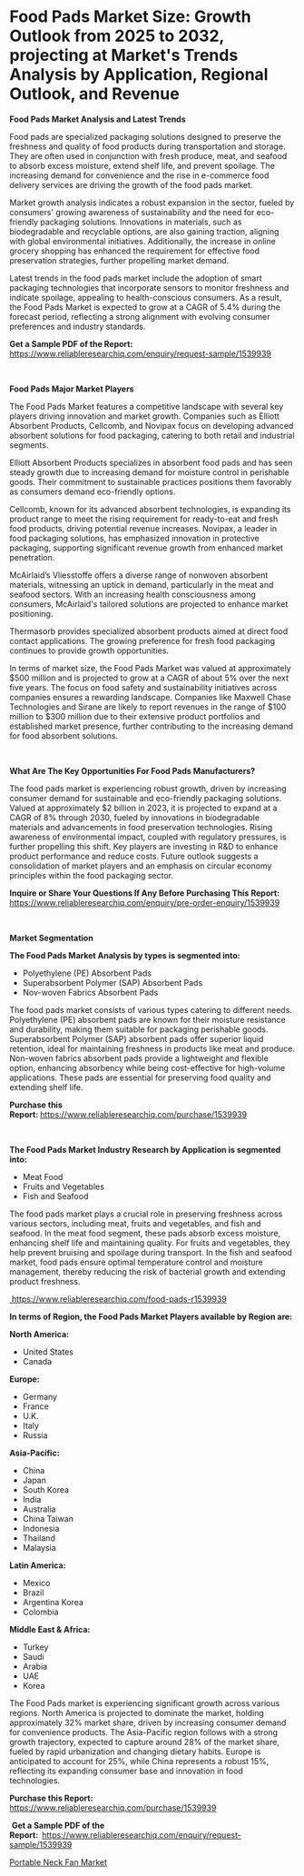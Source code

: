 <p><h1>Food Pads Market Size: Growth Outlook from 2025 to 2032, projecting at Market's Trends Analysis by Application, Regional Outlook, and Revenue</h1></p><p><strong>Food Pads Market Analysis and Latest Trends</strong></p>
<p><p>Food pads are specialized packaging solutions designed to preserve the freshness and quality of food products during transportation and storage. They are often used in conjunction with fresh produce, meat, and seafood to absorb excess moisture, extend shelf life, and prevent spoilage. The increasing demand for convenience and the rise in e-commerce food delivery services are driving the growth of the food pads market.</p><p>Market growth analysis indicates a robust expansion in the sector, fueled by consumers' growing awareness of sustainability and the need for eco-friendly packaging solutions. Innovations in materials, such as biodegradable and recyclable options, are also gaining traction, aligning with global environmental initiatives. Additionally, the increase in online grocery shopping has enhanced the requirement for effective food preservation strategies, further propelling market demand.</p><p>Latest trends in the food pads market include the adoption of smart packaging technologies that incorporate sensors to monitor freshness and indicate spoilage, appealing to health-conscious consumers. As a result, the Food Pads Market is expected to grow at a CAGR of 5.4% during the forecast period, reflecting a strong alignment with evolving consumer preferences and industry standards.</p></p>
<p><strong>Get a Sample PDF of the Report:&nbsp;</strong> <a href="https://www.reliableresearchiq.com/enquiry/request-sample/1539939?utm_campaign=2196&utm_medium=2&utm_source=Github&utm_content=ia&utm_term=08022025&utm_id=food-pads">https://www.reliableresearchiq.com/enquiry/request-sample/1539939</a></p>
<p>&nbsp;</p>
<p><strong>Food Pads Major Market Players</strong></p>
<p><p>The Food Pads Market features a competitive landscape with several key players driving innovation and market growth. Companies such as Elliott Absorbent Products, Cellcomb, and Novipax focus on developing advanced absorbent solutions for food packaging, catering to both retail and industrial segments.</p><p>Elliott Absorbent Products specializes in absorbent food pads and has seen steady growth due to increasing demand for moisture control in perishable goods. Their commitment to sustainable practices positions them favorably as consumers demand eco-friendly options. </p><p>Cellcomb, known for its advanced absorbent technologies, is expanding its product range to meet the rising requirement for ready-to-eat and fresh food products, driving potential revenue increases. Novipax, a leader in food packaging solutions, has emphasized innovation in protective packaging, supporting significant revenue growth from enhanced market penetration.</p><p>McAirlaid’s Vliesstoffe offers a diverse range of nonwoven absorbent materials, witnessing an uptick in demand, particularly in the meat and seafood sectors. With an increasing health consciousness among consumers, McAirlaid's tailored solutions are projected to enhance market positioning.</p><p>Thermasorb provides specialized absorbent products aimed at direct food contact applications. The growing preference for fresh food packaging continues to provide growth opportunities.</p><p>In terms of market size, the Food Pads Market was valued at approximately $500 million and is projected to grow at a CAGR of about 5% over the next five years. The focus on food safety and sustainability initiatives across companies ensures a rewarding landscape. Companies like Maxwell Chase Technologies and Sirane are likely to report revenues in the range of $100 million to $300 million due to their extensive product portfolios and established market presence, further contributing to the increasing demand for food absorbent solutions.</p></p>
<p>&nbsp;</p>
<p><strong>What Are The Key Opportunities For Food Pads Manufacturers?</strong></p>
<p><p>The food pads market is experiencing robust growth, driven by increasing consumer demand for sustainable and eco-friendly packaging solutions. Valued at approximately $2 billion in 2023, it is projected to expand at a CAGR of 8% through 2030, fueled by innovations in biodegradable materials and advancements in food preservation technologies. Rising awareness of environmental impact, coupled with regulatory pressures, is further propelling this shift. Key players are investing in R&D to enhance product performance and reduce costs. Future outlook suggests a consolidation of market players and an emphasis on circular economy principles within the food packaging sector.</p></p>
<p><strong>Inquire or Share Your Questions If Any Before Purchasing This Report:</strong> <a href="https://www.reliableresearchiq.com/enquiry/pre-order-enquiry/1539939?utm_campaign=2196&utm_medium=2&utm_source=Github&utm_content=ia&utm_term=08022025&utm_id=food-pads">https://www.reliableresearchiq.com/enquiry/pre-order-enquiry/1539939</a></p>
<p>&nbsp;</p>
<p><strong>Market Segmentation</strong></p>
<p><strong>The Food Pads Market Analysis by types is segmented into:</strong></p>
<p><ul><li>Polyethylene (PE) Absorbent Pads</li><li>Superabsorbent Polymer (SAP) Absorbent Pads</li><li>Nov-woven Fabrics Absorbent Pads</li></ul></p>
<p><p>The food pads market consists of various types catering to different needs. Polyethylene (PE) absorbent pads are known for their moisture resistance and durability, making them suitable for packaging perishable goods. Superabsorbent Polymer (SAP) absorbent pads offer superior liquid retention, ideal for maintaining freshness in products like meat and produce. Non-woven fabrics absorbent pads provide a lightweight and flexible option, enhancing absorbency while being cost-effective for high-volume applications. These pads are essential for preserving food quality and extending shelf life.</p></p>
<p><strong>Purchase this Report:&nbsp;</strong><a href="https://www.reliableresearchiq.com/purchase/1539939?utm_campaign=2196&utm_medium=2&utm_source=Github&utm_content=ia&utm_term=08022025&utm_id=food-pads">https://www.reliableresearchiq.com/purchase/1539939</a></p>
<p>&nbsp;</p>
<p><strong>The Food Pads Market Industry Research by Application is segmented into:</strong></p>
<p><ul><li>Meat Food</li><li>Fruits and Vegetables</li><li>Fish and Seafood</li></ul></p>
<p><p>The food pads market plays a crucial role in preserving freshness across various sectors, including meat, fruits and vegetables, and fish and seafood. In the meat food segment, these pads absorb excess moisture, enhancing shelf life and maintaining quality. For fruits and vegetables, they help prevent bruising and spoilage during transport. In the fish and seafood market, food pads ensure optimal temperature control and moisture management, thereby reducing the risk of bacterial growth and extending product freshness.</p></p>
<p><a href="https://www.reliableresearchiq.com/food-pads-r1539939?utm_campaign=2196&utm_medium=2&utm_source=Github&utm_content=ia&utm_term=08022025&utm_id=food-pads">&nbsp;https://www.reliableresearchiq.com/food-pads-r1539939</a></p>
<p><strong>In terms of Region, the Food Pads Market Players available by Region are:</strong></p>
<p>
    <p> <strong> North America: </strong>
        <ul>
            <li>United States</li>
            <li>Canada</li>
        </ul>
        </p> 
    <p> <strong> Europe: </strong>
        <ul>
            <li>Germany</li>
            <li>France</li>
            <li>U.K.</li>
            <li>Italy</li>
            <li>Russia</li>
        </ul>
        </p> 
    <p> <strong> Asia-Pacific: </strong>
        <ul>
            <li>China</li>
            <li>Japan</li>
            <li>South Korea</li>
            <li>India</li>
            <li>Australia</li>
            <li>China Taiwan</li>
            <li>Indonesia</li>
            <li>Thailand</li>
            <li>Malaysia</li>
        </ul>
        </p> 
    <p> <strong> Latin America: </strong>
        <ul>
            <li>Mexico</li>
            <li>Brazil</li>
            <li>Argentina Korea</li>
            <li>Colombia</li>
        </ul>
        </p> 
    <p> <strong> Middle East & Africa: </strong>
        <ul>
            <li>Turkey</li>
            <li>Saudi</li>
            <li>Arabia</li>
            <li>UAE</li>
            <li>Korea</li>
        </ul>
    </p>
    </p>
<p><p>The Food Pads market is experiencing significant growth across various regions. North America is projected to dominate the market, holding approximately 32% market share, driven by increasing consumer demand for convenience products. The Asia-Pacific region follows with a strong growth trajectory, expected to capture around 28% of the market share, fueled by rapid urbanization and changing dietary habits. Europe is anticipated to account for 25%, while China represents a robust 15%, reflecting its expanding consumer base and innovation in food technologies.</p></p>
<p><strong>Purchase this Report: </strong><a href="https://www.reliableresearchiq.com/purchase/1539939?utm_campaign=2196&utm_medium=2&utm_source=Github&utm_content=ia&utm_term=08022025&utm_id=food-pads">https://www.reliableresearchiq.com/purchase/1539939</a></p>
<p>&nbsp;<strong>Get a Sample PDF of the Report:&nbsp;&nbsp;</strong><a href="https://www.reliableresearchiq.com/enquiry/request-sample/1539939?utm_campaign=2196&utm_medium=2&utm_source=Github&utm_content=ia&utm_term=08022025&utm_id=food-pads">https://www.reliableresearchiq.com/enquiry/request-sample/1539939</a></p>
<p><strong></strong></p>
<p><p><a href="https://github.com/rosamariarocque98/Market-Research-Report-List-1/blob/main/portable-neck-fan-market.md?utm_campaign=2196&utm_medium=2&utm_source=Github&utm_content=ia&utm_term=08022025&utm_id=food-pads">Portable Neck Fan Market</a></p></p>
